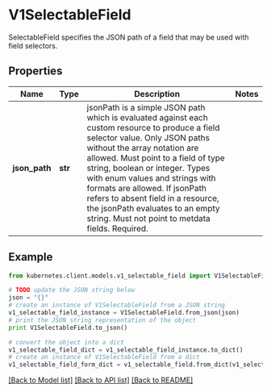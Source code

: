 # V1SelectableField

SelectableField specifies the JSON path of a field that may be used with field selectors.

## Properties

Name | Type | Description | Notes
------------ | ------------- | ------------- | -------------
**json_path** | **str** | jsonPath is a simple JSON path which is evaluated against each custom resource to produce a field selector value. Only JSON paths without the array notation are allowed. Must point to a field of type string, boolean or integer. Types with enum values and strings with formats are allowed. If jsonPath refers to absent field in a resource, the jsonPath evaluates to an empty string. Must not point to metdata fields. Required. | 

## Example

```python
from kubernetes.client.models.v1_selectable_field import V1SelectableField

# TODO update the JSON string below
json = "{}"
# create an instance of V1SelectableField from a JSON string
v1_selectable_field_instance = V1SelectableField.from_json(json)
# print the JSON string representation of the object
print V1SelectableField.to_json()

# convert the object into a dict
v1_selectable_field_dict = v1_selectable_field_instance.to_dict()
# create an instance of V1SelectableField from a dict
v1_selectable_field_form_dict = v1_selectable_field.from_dict(v1_selectable_field_dict)
```
[[Back to Model list]](../README.md#documentation-for-models) [[Back to API list]](../README.md#documentation-for-api-endpoints) [[Back to README]](../README.md)


